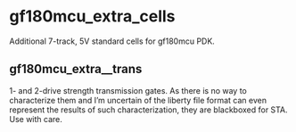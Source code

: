 # gf180mcu_extra_cells

Additional 7-track, 5V standard cells for gf180mcu PDK.

## gf180mcu_extra__trans

1- and 2-drive strength transmission gates. As there is no way to characterize them and I’m uncertain of the liberty file format can even represent the results of such characterization, they are blackboxed for STA. Use with care.
